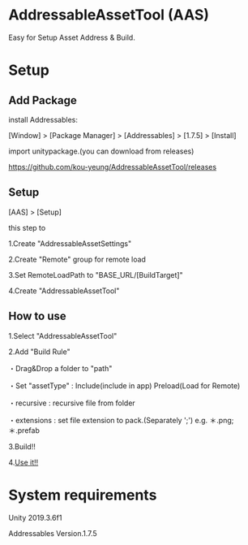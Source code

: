 # AddressableAssetTool (AAS)

Easy for Setup Asset Address & Build.

# Setup

## Add Package

install Addressables:

[Window] > [Package Manager] > [Addressables] > [1.7.5] > [Install]

import unitypackage.(you can download from releases)

https://github.com/kou-yeung/AddressableAssetTool/releases

## Setup

[AAS] > [Setup]

this step to

1.Create "AddressableAssetSettings"

2.Create "Remote" group for remote load

3.Set RemoteLoadPath to "BASE_URL/[BuildTarget]"

4.Create "AddressableAssetTool"

## How to use

1.Select "AddressableAssetTool"

2.Add "Build Rule"

・Drag&Drop a folder to "path"

・Set "assetType" : Include(include in app) Preload(Load for Remote)

・recursive : recursive file from folder

・extensions : set file extension to pack.(Separately ';') e.g. ＊.png;＊.prefab

3.Build!!

4.[Use it!!](https://gist.github.com/kou-yeung/cee45275121f4b515510de486ea1c67a)

# System requirements

Unity 2019.3.6f1

Addressables Version.1.7.5
